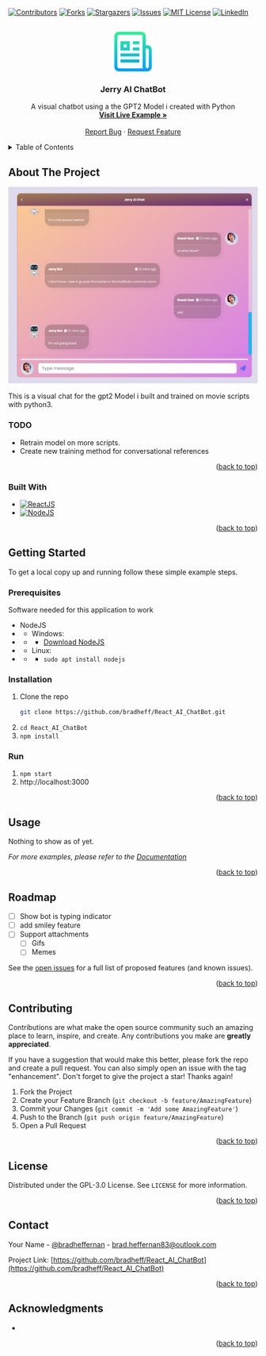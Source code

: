 <!-- Improved compatibility of back to top link: See: https://github.com/othneildrew/Best-README-Template/pull/73 -->
<a name="readme-top"></a>
<!--
*** Thanks for checking out the Best-README-Template. If you have a suggestion
*** that would make this better, please fork the repo and create a pull request
*** or simply open an issue with the tag "enhancement".
*** Don't forget to give the project a star!
*** Thanks again! Now go create something AMAZING! :D
-->



<!-- PROJECT SHIELDS -->
<!--
*** I'm using markdown "reference style" links for readability.
*** Reference links are enclosed in brackets [ ] instead of parentheses ( ).
*** See the bottom of this document for the declaration of the reference variables
*** for contributors-url, forks-url, etc. This is an optional, concise syntax you may use.
*** https://www.markdownguide.org/basic-syntax/#reference-style-links
-->
[![Contributors][contributors-shield]][contributors-url]
[![Forks][forks-shield]][forks-url]
[![Stargazers][stars-shield]][stars-url]
[![Issues][issues-shield]][issues-url]
[![MIT License][license-shield]][license-url]
[![LinkedIn][linkedin-shield]][linkedin-url]



<!-- PROJECT LOGO -->
<br />
<div align="center">
  <a href="https://github.com/BradHeff/React_AI_ChatBot">
    <img src="images/logo.png" alt="Logo" width="80" height="80">
  </a>

<h3 align="center">Jerry AI ChatBot</h3>

  <p align="center">
    A visual chatbot using a the GPT2 Model i created with Python
    <br />
    <a href="https://heffbird.com"><strong>Visit Live Example »</strong></a>
    <br />
    <br />
    <a href="https://github.com/bradheff/React_AI_ChatBot/issues">Report Bug</a>
    ·
    <a href="https://github.com/bradheff/React_AI_ChatBot/issues">Request Feature</a>
  </p>
</div>



<!-- TABLE OF CONTENTS -->
<details>
  <summary>Table of Contents</summary>
  <ol>
    <li>
      <a href="#about-the-project">About The Project</a>
      <ul>
        <li><a href="#todo">TODO:</a></li>
        <li><a href="#built-with">Built With</a></li>
      </ul>
    </li>
    <li>
      <a href="#getting-started">Getting Started</a>
      <ul>
        <li><a href="#prerequisites">Prerequisites</a></li>
        <li><a href="#installation">Installation</a></li>
      </ul>
    </li>
    <li><a href="#usage">Usage</a></li>
    <li><a href="#roadmap">Roadmap</a></li>
    <li><a href="#contributing">Contributing</a></li>
    <li><a href="#license">License</a></li>
    <li><a href="#contact">Contact</a></li>
    <li><a href="#acknowledgments">Acknowledgments</a></li>
  </ol>
</details>



<!-- ABOUT THE PROJECT -->
## About The Project

[![Product Name Screen Shot][product-screenshot]](https://doohancomputers.com.au)

This is a visual chat for the gpt2 Model i built and trained on movie scripts with python3.<br/>


### TODO

* Retrain model on more scripts.
* Create new training method for conversational references

<p align="right">(<a href="#readme-top">back to top</a>)</p>


### Built With

* [![ReactJS][ReactJS]][react-url]
* [![NodeJS][NodeJS]][node-url]

<p align="right">(<a href="#readme-top">back to top</a>)</p>


## Getting Started

To get a local copy up and running follow these simple example steps.

### Prerequisites

Software needed for this application to work
* NodeJS
* * Windows: 
* * * [Download NodeJS](node-url)
* * Linux:
* * *  ```sudo apt install nodejs```

### Installation

1. Clone the repo
   ```sh
   git clone https://github.com/bradheff/React_AI_ChatBot.git   
   ```
2. `cd React_AI_ChatBot`
3. `npm install`

### Run
1. `npm start`
2. http://localhost:3000


<p align="right">(<a href="#readme-top">back to top</a>)</p>


## Usage

Nothing to show as of yet.

_For more examples, please refer to the [Documentation](https://github.com/BradHeff/React_AI_ChatBot/wiki)_

<p align="right">(<a href="#readme-top">back to top</a>)</p>


## Roadmap

- [ ] Show bot is typing indicator
- [ ] add smiley feature
- [ ] Support attachments
    - [ ] Gifs
    - [ ] Memes

See the [open issues](https://github.com/bradheff/React_AI_ChatBot/issues) for a full list of proposed features (and known issues).

<p align="right">(<a href="#readme-top">back to top</a>)</p>


## Contributing

Contributions are what make the open source community such an amazing place to learn, inspire, and create. Any contributions you make are **greatly appreciated**.

If you have a suggestion that would make this better, please fork the repo and create a pull request. You can also simply open an issue with the tag "enhancement".
Don't forget to give the project a star! Thanks again!

1. Fork the Project
2. Create your Feature Branch (`git checkout -b feature/AmazingFeature`)
3. Commit your Changes (`git commit -m 'Add some AmazingFeature'`)
4. Push to the Branch (`git push origin feature/AmazingFeature`)
5. Open a Pull Request

<p align="right">(<a href="#readme-top">back to top</a>)</p>


## License

Distributed under the GPL-3.0 License. See `LICENSE` for more information.

<p align="right">(<a href="#readme-top">back to top</a>)</p>


## Contact

Your Name - [@bradheffernan](https://twitter.com/bradheffernan) - brad.heffernan83@outlook.com

Project Link: [https://github.com/bradheff/React_AI_ChatBot](https://github.com/bradheff/React_AI_ChatBot)

<p align="right">(<a href="#readme-top">back to top</a>)</p>


## Acknowledgments

* []()

<p align="right">(<a href="#readme-top">back to top</a>)</p>


<!-- https://www.markdownguide.org/basic-syntax/#reference-style-links -->
[contributors-shield]: https://img.shields.io/github/contributors/bradheff/React_AI_ChatBot.svg?style=for-the-badge
[contributors-url]: https://github.com/bradheff/React_AI_ChatBot/graphs/contributors
[forks-shield]: https://img.shields.io/github/forks/bradheff/React_AI_ChatBot.svg?style=for-the-badge
[forks-url]: https://github.com/bradheff/React_AI_ChatBot/network/members
[stars-shield]: https://img.shields.io/github/stars/bradheff/React_AI_ChatBot.svg?style=for-the-badge
[stars-url]: https://github.com/bradheff/React_AI_ChatBot/stargazers
[issues-shield]: https://img.shields.io/github/issues/bradheff/React_AI_ChatBot.svg?style=for-the-badge
[issues-url]: https://github.com/bradheff/React_AI_ChatBot/issues
[license-shield]: https://img.shields.io/github/license/bradheff/React_AI_ChatBot?style=for-the-badge
[license-url]: https://github.com/BradHeff/React_AI_ChatBot/blob/master/LICENSE
[linkedin-shield]: https://img.shields.io/badge/-LinkedIn-black.svg?style=for-the-badge&logo=linkedin&colorB=555
[linkedin-url]: https://www.linkedin.com/in/brad-heffernan83/

[product-screenshot]: images/screenshot1.png

[NodeJS]: https://img.shields.io/badge/Node-35495E?style=for-the-badge&logo=node.js&logoColor=61DAFB
[ReactJS]: https://img.shields.io/badge/React-35495E?style=for-the-badge&logo=react&logoColor=61DAFB
[node-url]: https://nodejs.org/en/download/
[react-url]: https://reactjs.org/